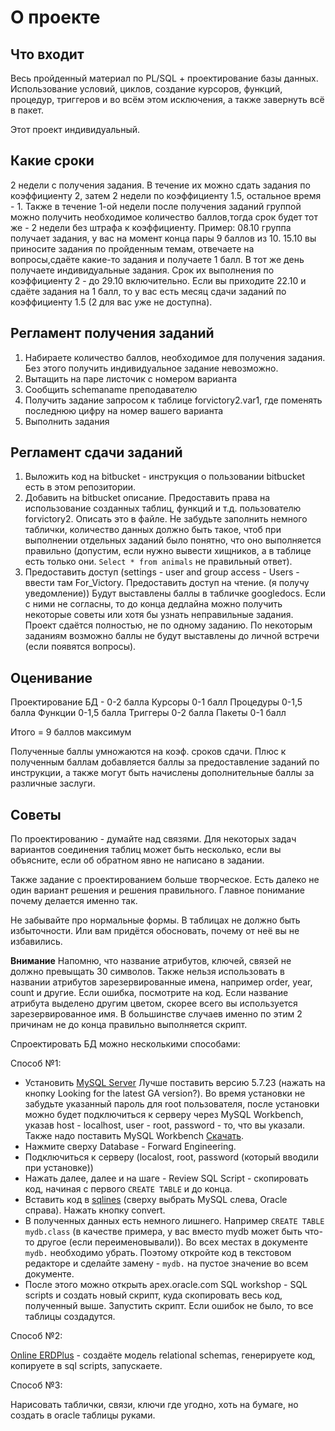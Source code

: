 # О проекте

## Что входит

Весь пройденный материал по PL/SQL + проектирование базы данных. Использование условий, циклов, создание курсоров, функций, процедур, триггеров и во всём этом исключения, а также завернуть всё в пакет.

Этот проект индивидуальный.

## Какие сроки

2 недели с получения задания. В течение их можно сдать задания по коэффициенту 2, затем 2 недели по коэффициенту 1.5, остальное время - 1. Также в течение 1-ой недели после получения заданий группой можно получить необходимое количество баллов,тогда срок будет тот же - 2 недели без штрафа к коэффициенту. Пример: 08.10 группа получает задания, у вас на момент конца пары 9 баллов из 10. 15.10 вы приносите задания по пройденным темам, отвечаете на вопросы,сдаёте какие-то задания и получаете 1 балл. В тот же день получаете индивидуальные задания. Срок их выполнения по коэффициенту 2 - до 29.10 включительно. Если вы приходите 22.10 и сдаёте задания на 1 балл, то у вас есть месяц сдачи заданий по коэффициенту 1.5 (2 для вас уже не доступна).

## Регламент получения заданий

1. Набираете количество баллов, необходимое для получения задания. Без этого получить индивидуальное задание невозможно.
2. Вытащить на паре листочик с номером варианта
3. Сообщить schemaname преподавателю
4. Получить задание запросом к таблице forvictory2.var1, где поменять последнюю цифру на номер вашего варианта
5. Выполнить задания

## Регламент сдачи заданий

1. Выложить код на bitbucket - инструкция о пользовании bitbucket есть в этом репозитории.
2. Добавить на bitbucket описание. Предоставить права на использование созданных таблиц, функций и т.д. пользователю forvictory2. Описать это в файле. Не забудьте заполнить немного таблички, количество данных должно быть такое, чтоб при выполнении отдельных заданий было понятно, что оно выполняется правильно (допустим, если нужно вывести хищников, а в таблице есть только они. `Select * from animals` не правильный ответ).
3. Предоставить доступ (settings - user and group access - Users - ввести там For_Victory. Предоставить доступ на чтение. (я получу уведомление)) Будут выставлены баллы в табличке googledocs. Если с ними не согласны, то до конца дедлайна можно получить некоторые советы или хотя бы узнать неправильные задания. Проект сдаётся полностью, не по одному заданию. По некоторым заданиям возможно баллы не будут выставлены до личной встречи (если появятся вопросы).

## Оценивание

Проектирование БД - 0-2 балла
Курсоры 0-1 балл
Процедуры 0-1,5 балла
Функции 0-1,5 балла
Триггеры 0-2 балла
Пакеты 0-1 балл

Итого = 9 баллов максимум

Полученные баллы умножаются на коэф. сроков сдачи. Плюс к полученным баллам добавляется баллы за предоставление заданий по инструкции, а также могут быть начислены дополнительные баллы за различные заслуги.

## Советы

По проектированию - думайте над связями. Для некоторых задач вариантов соединения таблиц может быть несколько, если вы объясните, если об обратном явно не написано в задании.

Также задание с проектированием больше творческое. Есть далеко не один вариант решения и решения правильного. Главное понимание почему делается именно так.

Не забывайте про нормальные формы. В таблицах не должно быть избыточности. Или вам придётся обосновать, почему от неё вы не избавились.

**Внимание**
Напомню, что название атрибутов, ключей, связей не должно превыщать 30 символов. Также нельзя использовать в названии атрибутов зарезервированные имена, например order, year, count и другие. Если ошибка, посмотрите на код. Если название атрибута выделено другим цветом, скорее всего вы используется зарезервированное имя.
В большинстве случаев именно по этим 2 причинам не до конца правильно выполняется скрипт.

Спроектировать БД можно несколькими способами:

Способ №1:

- Установить [MySQL Server](https://dev.mysql.com/downloads/mysql/) Лучше поставить версию 5.7.23 (нажать на кнопку Looking for the latest GA version?). Во время установки не забудьте указанный пароль для root пользователя, после установки можно будет подключиться к серверу через MySQL Workbench, указав host - localhost, user - root, password - то, что вы указали. Также надо поставить MySQL Workbench [Скачать](https://dev.mysql.com/downloads/workbench/).
- Нажмите сверху Database - Forward Engineering.
- Подключиться к серверу (localost, root, password (который вводили при установке))
- Нажать далее, далее и на шаге - Review SQL Script - скопировать код, начиная с первого `CREATE TABLE` и до конца.
- Вставить код в [sqlines](http://www.sqlines.com/online) (сверху выбрать MySQL слева, Oracle справа). Нажать кнопку convert.
- В полученных данных есть немного лишнего. Например `CREATE TABLE mydb.class` (в качестве примера, у вас вместо mydb может быть что-то другое (если переименовывали)). Во всех местах в документе `mydb.` необходимо убрать. Поэтому откройте код в текстовом редакторе и сделайте замену - `mydb.` на пустое значение во всем документе.
- После этого можно открыть apex.oracle.com SQL workshop - SQL scripts и создать новый скрипт, куда скопировать весь код, полученный выше. Запустить скрипт. Если ошибок не было, то все таблицы создадутся.

Способ №2:

[Online ERDPlus](https://erdplus.com/) - создаёте модель relational schemas, генерируете код, копируете в sql scripts, запускаете.

Способ №3:

Нарисовать таблички, связи, ключи где угодно, хоть на бумаге, но создать в oracle таблицы руками.

